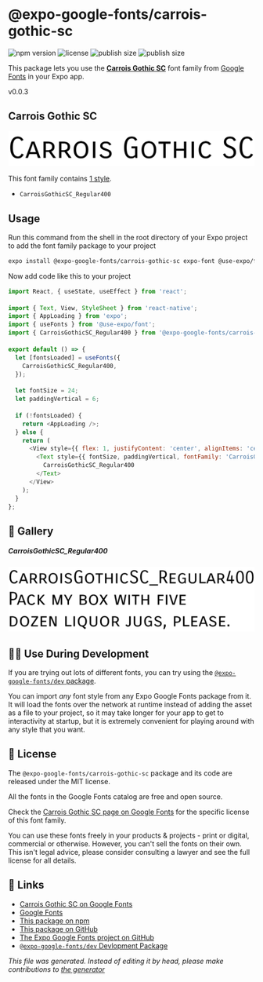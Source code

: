 # @expo-google-fonts/carrois-gothic-sc

![npm version](https://flat.badgen.net/npm/v/@expo-google-fonts/carrois-gothic-sc)
![license](https://flat.badgen.net/github/license/expo/google-fonts)
![publish size](https://flat.badgen.net/packagephobia/install/@expo-google-fonts/carrois-gothic-sc)
![publish size](https://flat.badgen.net/packagephobia/publish/@expo-google-fonts/carrois-gothic-sc)

This package lets you use the [**Carrois Gothic SC**](https://fonts.google.com/specimen/Carrois+Gothic+SC) font family from [Google Fonts](https://fonts.google.com/) in your Expo app.

v0.0.3

## Carrois Gothic SC

![Carrois Gothic SC](./font-family.png)

This font family contains [1 style](#gallery).

- `CarroisGothicSC_Regular400`

## Usage

Run this command from the shell in the root directory of your Expo project to add the font family package to your project
```sh
expo install @expo-google-fonts/carrois-gothic-sc expo-font @use-expo/font
```

Now add code like this to your project
```js
import React, { useState, useEffect } from 'react';

import { Text, View, StyleSheet } from 'react-native';
import { AppLoading } from 'expo';
import { useFonts } from '@use-expo/font';
import { CarroisGothicSC_Regular400 } from '@expo-google-fonts/carrois-gothic-sc';

export default () => {
  let [fontsLoaded] = useFonts({
    CarroisGothicSC_Regular400,
  });

  let fontSize = 24;
  let paddingVertical = 6;

  if (!fontsLoaded) {
    return <AppLoading />;
  } else {
    return (
      <View style={{ flex: 1, justifyContent: 'center', alignItems: 'center' }}>
        <Text style={{ fontSize, paddingVertical, fontFamily: 'CarroisGothicSC_Regular400' }}>
          CarroisGothicSC_Regular400
        </Text>
      </View>
    );
  }
};

```

## 🔡 Gallery

##### CarroisGothicSC_Regular400
![CarroisGothicSC_Regular400](./8b50b78ae9eb35706d3d9923b420465d6c6245e9469dcbe4a96c30d118338edf.ttf.png)


## 👩‍💻 Use During Development

If you are trying out lots of different fonts, you can try using the [`@expo-google-fonts/dev` package](https://github.com/expo/google-fonts/tree/master/font-packages/dev#readme).

You can import *any* font style from any Expo Google Fonts package from it. It will load the fonts
over the network at runtime instead of adding the asset as a file to your project, so it may take longer
for your app to get to interactivity at startup, but it is extremely convenient
for playing around with any style that you want.

## 📖 License

The `@expo-google-fonts/carrois-gothic-sc` package and its code are released under the MIT license.

All the fonts in the Google Fonts catalog are free and open source.

Check the [Carrois Gothic SC page on Google Fonts](https://fonts.google.com/specimen/Carrois+Gothic+SC) for the specific license of this font family.

You can use these fonts freely in your products & projects - print or digital, commercial or otherwise. However, you can't sell the fonts on their own. This isn't legal advice, please consider consulting a lawyer and see the full license for all details.

## 🔗 Links

- [Carrois Gothic SC on Google Fonts](https://fonts.google.com/specimen/Carrois+Gothic+SC)
- [Google Fonts](https://fonts.google.com/)
- [This package on npm](https://www.npmjs.com/package/@expo-google-fonts/carrois-gothic-sc)
- [This package on GitHub](https://github.com/expo/google-fonts/tree/master/font-packages/carrois-gothic-sc)
- [The Expo Google Fonts project on GitHub](https://github.com/expo/google-fonts)
- [`@expo-google-fonts/dev` Devlopment Package](https://github.com/expo/google-fonts/tree/master/font-packages/dev)


*This file was generated. Instead of editing it by head, please make contributions to [the generator](https://github.com/expo/google-fonts/tree/master/packages/generator)*
